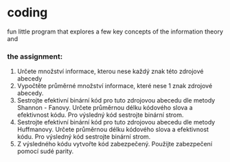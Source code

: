 # coding
fun little program that explores a few key concepts of the information theory and 

### the assignment:
1. Určete množství informace, kterou nese každý znak této zdrojové abecedy
1. Vypočtěte průměrné množství informace, které nese 1 znak zdrojové abecedy.
1. Sestrojte efektivní binární kód pro tuto zdrojovou abecedu dle metody Shannon - Fanovy. Určete průměrnou délku kódového slova a efektivnost kódu. Pro výsledný kód sestrojte binární strom.
1. Sestrojte efektivní binární kód pro tuto zdrojovou abecedu dle metody Huffmanovy. Určete průměrnou délku kódového slova a efektivnost kódu. Pro výsledný kód sestrojte binární strom.
1. Z výsledného kódu vytvořte kód zabezpečený. Použijte zabezpečení pomocí sudé parity.
